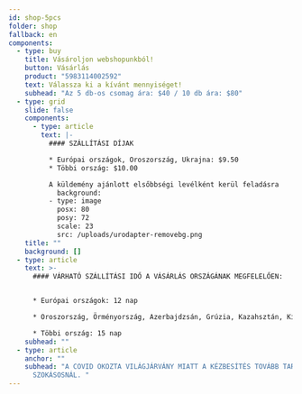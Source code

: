 ```yaml
---
id: shop-5pcs
folder: shop
fallback: en
components:
  - type: buy
    title: Vásároljon webshopunkból!
    button: Vásárlás
    product: "5983114002592"
    text: Válassza ki a kívánt mennyiséget!
    subhead: "Az 5 db-os csomag ára: $40 / 10 db ára: $80"
  - type: grid
    slide: false
    components:
      - type: article
        text: |-
          #### SZÁLLÍTÁSI DÍJAK

          * Európai országok, Oroszország, Ukrajna: $9.50
          * Többi ország: $10.00

          A küldemény ajánlott elsőbbségi levélként kerül feladásra 
            background:
          - type: image
            posx: 80
            posy: 72
            scale: 23
            src: /uploads/urodapter-removebg.png
    title: ""
    background: []
  - type: article
    text: >-
      #### VÁRHATÓ SZÁLLÍTÁSI IDŐ A VÁSÁRLÁS ORSZÁGÁNAK MEGFELELŐEN:


      * Európai országok: 12 nap

      * Oroszország, Örményország, Azerbajdzsán, Grúzia, Kazahsztán, Kirgizisztán, Moldova, Tádzsikisztán, Türkmenisztán, Ukrajna, Üzbegisztán: 19 nap

      * Többi ország: 15 nap
    subhead: ""
  - type: article
    anchor: ""
    subhead: "A COVID OKOZTA VILÁGJÁRVÁNY MIATT A KÉZBESÍTÉS TOVÁBB TARTHAT A
      SZOKÁSOSNÁL. "
---
```

